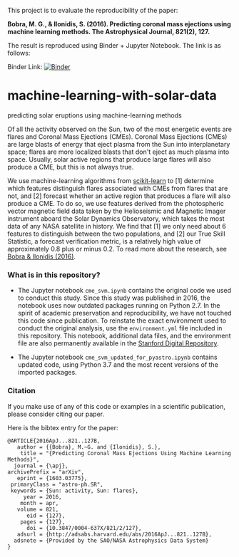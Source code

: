 This project is to evaluate the reproducibility of the paper:

**Bobra, M. G., & Ilonidis, S. (2016). Predicting coronal mass ejections using machine learning methods. The Astrophysical Journal, 821(2), 127.**

The result is reproduced using Binder + Jupyter Notebook. The link is as follows:

Binder Link:
[![Binder](https://mybinder.org/badge_logo.svg)](https://hub.gke2.mybinder.org/user/hanwcal-machine-with-solar-data-65386a84/lab/tree/result_reproduce.ipynb)

# machine-learning-with-solar-data
predicting solar eruptions using machine-learning methods

Of all the activity observed on the Sun, two of the most energetic events are flares and
Coronal Mass Ejections (CMEs). Coronal Mass Ejections (CMEs) are large blasts of energy that eject plasma from the Sun into interplanetary space; flares are more localized blasts that don't eject as much plasma into space. Usually, solar active regions that produce large flares will also produce a CME, but this is not always true.

We use machine-learning algorithms from [scikit-learn](http://scikit-learn.org/stable/) to [1] determine which features distinguish flares associated with CMEs from flares that are not, and [2] forecast whether an active region that produces a flare will also produce a CME. To do so, we use features derived from the photospheric vector magnetic field data taken by the Helioseismic and Magnetic Imager instrument aboard the Solar Dynamics Observatory, which takes the most data of any NASA satellite in history. We find that [1] we only need about 6 features to distinguish between the two populations, and [2] our True Skill Statistic, a forecast verification metric, is a relatively high value of approximately 0.8 plus or minus 0.2. To read more about the research, see [Bobra & Ilonidis (2016)](http://arxiv.org/abs/1603.03775).

### What is in this repository?

* The Jupyter notebook `cme_svm.ipynb` contains the original code we used to conduct this study. Since this study was published in 2016, the notebook uses now outdated packages running on Python 2.7. In the spirit of academic preservation and reproducibility, we have not touched this code since publication. To reinstate the exact environment used to conduct the original analysis, use the `environment.yml` file included in this repository. This notebook, additional data files, and the environment file are also permanently available in the [Stanford Digital Repository](https://purl.stanford.edu/wt605kh4712). 

* The Jupyter notebook `cme_svm_updated_for_pyastro.ipynb` contains updated code, using Python 3.7 and the most recent versions of the imported packages. 

### Citation

If you make use of any of this code or examples in a scientific publication, please consider citing our paper.

Here is the bibtex entry for the paper:

```
@ARTICLE{2016ApJ...821..127B,
   author = {{Bobra}, M.~G. and {Ilonidis}, S.},
    title = "{Predicting Coronal Mass Ejections Using Machine Learning Methods}",
  journal = {\apj},
archivePrefix = "arXiv",
   eprint = {1603.03775},
 primaryClass = "astro-ph.SR",
 keywords = {Sun: activity, Sun: flares},
     year = 2016,
    month = apr,
   volume = 821,
      eid = {127},
    pages = {127},
      doi = {10.3847/0004-637X/821/2/127},
   adsurl = {http://adsabs.harvard.edu/abs/2016ApJ...821..127B},
  adsnote = {Provided by the SAO/NASA Astrophysics Data System}
}
```